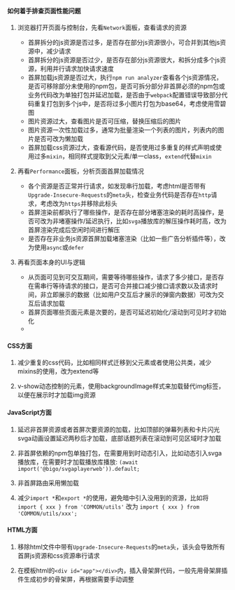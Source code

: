 #### 如何着手排查页面性能问题

1. 浏览器打开页面与控制台，先看`Network`面板，查看请求的资源
    - 首屏拆分的js资源是否过多，是否存在部分js资源很小，可合并到其他js资源中，减少请求
    - 首屏拆分的js资源是否过少，是否存在部分js资源很大，和拆分成多个js资源，利用并行请求加快请求速度
    - 首屏加载js资源是否过大，执行`npm run analyzer`查看各个js资源情况，是否可移除部分未使用的npm包，是否可拆分部分非首屏必须的npm包或业务代码改为单独打包并延迟加载，是否由于`webpack`配置错误导致部分代码重复打包到多个js中，是否将过多小图片打包为base64，考虑使用雪碧图
    - 图片资源过大，查看图片是否可压缩，替换压缩后的图片
    - 图片资源一次性加载过多，通常为批量渲染一个列表的图片，列表内的图片是否可改为懒加载
    - 首屏加载css资源过大，查看源代码，是否使用过多重复的样式声明或使用过多`mixin`，相同样式提取到父元素/单一class，`extend`代替`mixin`

2. 再看`Performance`面板，分析页面首屏加载情况
    - 各个资源是否正常并行请求，如发现串行加载，考虑html是否带有`Upgrade-Insecure-Requests`的`meta`头，检查业务代码是否存在`http`请求，考虑改为`https`并移除此标头
    - 首屏渲染前都执行了哪些操作，是否存在部分堵塞渲染的耗时高操作，是否可改为非堵塞操作/延迟执行，比如`svga`播放库的解压操作耗时高，改为首屏渲染完成后空闲时间进行解压
    - 是否存在非业务js资源首屏加载堵塞渲染（比如一些广告分析插件等），改为使用`async`或`defer`

3. 再看页面本身的UI与逻辑
    - 从页面可见到可交互期间，需要等待哪些操作，请求了多少接口，是否存在需串行等待请求的接口，是否可合并接口减少接口请求数以及请求时间，非立即展示的数据（比如用户交互后才展示的弹窗内数据）可改为交互后请求加载
    - 首屏页面哪些页面元素是次要的，是否可延迟初始化/滚动到可见时才初始化
    - 

#### CSS方面

1. 减少重复的css代码，比如相同样式迁移到父元素或者使用公共类，减少mixins的使用，改为extend等

2. v-show动态控制的元素，使用backgroundImage样式来加载替代img标签，以便在展示时才加载img资源

#### JavaScript方面

1. 延迟非首屏资源或者首屏次要资源的加载，比如顶部的弹幕列表和卡片闪光svga动画设置延迟两秒后才加载，底部话题列表在滚动到可见区域时才加载

2. 非首屏依赖的npm包单独打包，在需要用到时动态引入，比如动态引入svga播放库，在需要时才加载播放库播放: `(await import('@bigo/svgaplayerweb')).default;`

3. 非首屏路由采用懒加载

4. 减少`import *`和`export *`的使用，避免暗中引入没用到的资源，比如将 `import { xxx } from 'COMMON/utils'`  改为 `import { xxx } from 'COMMON/utils/xxx';`

#### HTML方面

1. 移除html文件中带有`Upgrade-Insecure-Requests`的`meta`头，该头会导致所有首屏js资源和css资源串行请求

2. 在模板html的`<div id="app"></div>`内，插入骨架屏代码，一般先用骨架屏插件生成初步的骨架屏，再根据需要手动调整